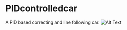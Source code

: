 # PIDcontrolledcar
A PID based correcting and line following car.
![Alt Text](https://giphy.com/gifs/e3jT2AodcGYW96S0eG/giphy.gif)
